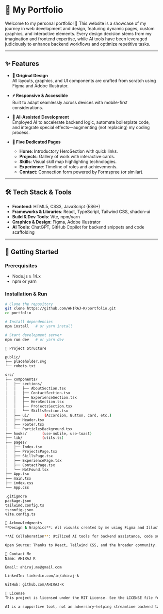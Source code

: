 # 🌟 My Portfolio

Welcome to my personal portfolio! 🚀 This website is a showcase of my journey in web development and design, featuring dynamic pages, custom graphics, and interactive elements. Every design decision stems from my imagination and frontend expertise, while AI tools have been leveraged judiciously to enhance backend workflows and optimize repetitive tasks.

---

## ✨ Features

- **🎨 Original Design**  
  All layouts, graphics, and UI components are crafted from scratch using Figma and Adobe Illustrator.

- **⚡ Responsive & Accessible**  
  Built to adapt seamlessly across devices with mobile-first considerations.

- **🤖 AI-Assisted Development**  
  Employed AI to accelerate backend logic, automate boilerplate code, and integrate special effects—augmenting (not replacing) my coding process.

- **📄 Five Dedicated Pages**  
  - **Home**: Introductory HeroSection with quick links.  
  - **Projects**: Gallery of work with interactive cards.  
  - **Skills**: Visual skill map highlighting technologies.  
  - **Experience**: Timeline of roles and achievements.  
  - **Contact**: Connection form powered by Formspree (or similar).

---

## 🛠 Tech Stack & Tools

- **Frontend**: HTML5, CSS3, JavaScript (ES6+)  
- **Frameworks & Libraries**: React, TypeScript, Tailwind CSS, shadcn-ui  
- **Build & Dev Tools**: Vite, npm/yarn  
- **Graphics & Design**: Figma, Adobe Illustrator  
- **AI Tools**: ChatGPT, GitHub Copilot for backend snippets and code scaffolding

---

## 🚀 Getting Started

### Prerequisites

- Node.js ≥ 14.x  
- npm or yarn

### Installation & Run

```bash
# Clone the repository
git clone https://github.com/AHIRAJ-K/portfolio.git
cd portfolio

# Install dependencies
npm install   # or yarn install

# Start development server
npm run dev   # or yarn dev

📂 Project Structure

public/
├── placeholder.svg
└── robots.txt

src/
├── components/
│   ├── sections/
│   │   ├── AboutSection.tsx
│   │   ├── ContactSection.tsx
│   │   ├── ExperienceSection.tsx
│   │   ├── HeroSection.tsx
│   │   ├── ProjectsSection.tsx
│   │   └── SkillsSection.tsx
│   ├── ui/       (Accordion, Button, Card, etc.)
│   ├── Header.tsx
│   ├── Footer.tsx
│   └── ParticlesBackground.tsx
├── hooks/       (use-mobile, use-toast)
├── lib/         (utils.ts)
├── pages/
│   ├── Index.tsx
│   ├── ProjectsPage.tsx
│   ├── SkillsPage.tsx
│   ├── ExperiencePage.tsx
│   ├── ContactPage.tsx
│   └── NotFound.tsx
├── App.tsx
├── main.tsx
├── index.css
└── App.css

.gitignore
package.json
tailwind.config.ts
tsconfig.json
vite.config.ts

🌟 Acknowledgments
**Design & Graphics**: All visuals created by me using Figma and Illustrator.

**AI Collaboration**: Utilized AI tools for backend assistance, code suggestions, and performance optimizations.

Open Source: Thanks to React, Tailwind CSS, and the broader community.

📧 Contact Me
Name: AHIRAJ K

Email: ahiraj.me@gmail.com

LinkedIn: linkedin.com/in/ahiraj-k

GitHub: github.com/AHIRAJ-K

📜 License
This project is licensed under the MIT License. See the LICENSE file for details.

AI is a supportive tool, not an adversary—helping streamline backend tasks so I can devote more energy to crafting unique, user-centered designs.
